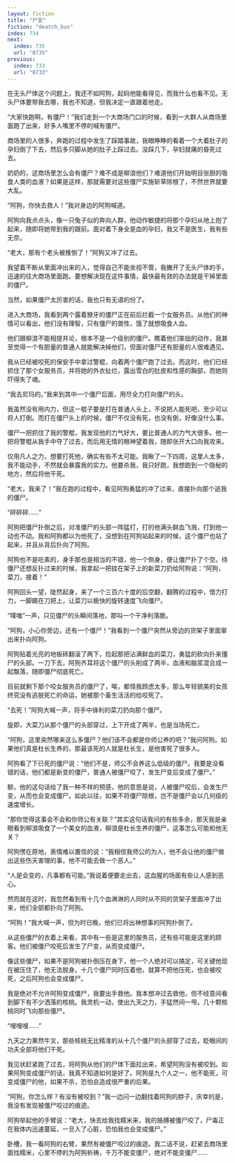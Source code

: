 ```yaml
---
layout: fiction
title: "尸变"
fiction: "deatch_bus"
index: 734
next:
  index: 735
  url: "0735"
previous:
  index: 733
  url: "0733"
---
```

在无头尸体这个问题上，我还不如阿狗，起码他能看得见，而我什么也看不见。无头尸体要带我去哪，我也不知道，但我决定一直跟着他走。

“大家快跑啊，有僵尸！”我们走到一个大商场门口的时候，看到一大群人从商场里面跑了出来，好多人嘴里不停的喊有僵尸。

商场里的人很多，奔跑的过程中发生了踩踏事故，我眼睁睁的看着一个大着肚子的孕妇倒了下去，然后多只脚从她的肚子上踩过去。没踩几下，孕妇就痛的昏死过去。

奶奶的，这商场里怎么会有僵尸？难不成是柳浪他们？难道他们开始明目张胆的吸食人类的血液？如果是这样，那就需要对这些僵尸实施斩草除根了，不然世界就要大乱。

“阿狗，你快去救人！”我对身边的阿狗喊道。

阿狗向我点点头，像一只兔子似的奔向人群，他动作敏捷的将那个孕妇从地上抱了起来，随即将她带到我的跟前。面对着下身全是血的孕妇，我又不是医生，我有些无奈。

“老大，那有个老头被推倒了！”阿狗又冲了过去。

我望着不断从里面冲出来的人，觉得自己不能坐视不管，我撇开了无头尸体的手，迅速的往大商场里面跑。要想解决现在这件事情，最快最有效的办法就是干掉里面的僵尸。

当然，如果僵尸太厉害的话，我也只有无语的份了。

进入大商场，我看到两个露着獠牙的僵尸正在前后拦截一个女服务员。从他们的神情可以看出，他们没有理智，只有僵尸的兽性，饿了就想吸食人血。

他们跟柳浪不能相提并论，根本不是一个级别的僵尸。瞧着他们笨拙的动作，我甚至觉得一个有胆量的普通人就能解决掉他们，但面对僵尸还有胆量的人很难遇见。

我从已经被咬死的保安手中拿过警棍，向着两个僵尸跑了过去。而这时，他们已经抓住了那个女服务员，并将她的外衣扯烂，露出雪白的肚皮和性感的胸部，而她则吓得失了魂。

“我去尼玛的。”我来到其中一个僵尸后面，用尽全力打向僵尸的头。

我虽然没有用内力，但这一棍子要是打在普通人头上，不说把人能死吧，至少可以将人打倒。而打在僵尸头上的时候，僵尸不仅没有死，也没有倒，好像没什么事。

僵尸一把抓住了我的警棍，我发现他的力气好大，要比普通人的力气大很多。他一把将警棍从我手中夺了过去，而后用无情的眼神望着我，随即张开大口向我攻来。

仅用凡人之力，想要打死他，确实有些不太可能。我瞅了一下四周，这里人太多，我不能动手，不然就会暴露我的实力。他要杀我，我只好跑，我想跑到一个隐秘的地方，然后将他干死。

“老大，我来了！”我在跑的过程中，看见阿狗勇猛的冲了过来，直接扑向那个追我的僵尸。

“砰砰砰……”

阿狗把僵尸扑倒之后，对准僵尸的头部一阵猛打，打的他满头鲜血飞溅，打到他一动也不动。我和阿狗都以为他死了，没想到在阿狗站起来的时候，这个僵尸也站了起来，并且从背后扑向了阿狗。

阿狗也不是吃素的，身手那也是相当的不错，他一个侧身，便让僵尸扑了个空。待僵尸还想反扑过来的时候，我拿起一把挂在架子上的新菜刀扔给阿狗说：“阿狗，菜刀，接着！”

阿狗回头一望，陡然起身，来了一个三百六十度的后空翻，翻腾的过程中，借力打力，一脚踢在刀把上，让菜刀以极快的旋转速度飞向僵尸。

“噗嗤”一声，只见僵尸的头瞬间落地，那叫一个干净利落脆。

“阿狗，小心你旁边，还有一个僵尸！”我看到一个僵尸突然从旁边的货架子里面窜出来扑向阿狗。

阿狗贴着光亮的地板砖翻滚了两下，捡起那把沾满鲜血的菜刀，勇猛的砍向扑来僵尸的头部。一刀下去，阿狗齐耳将这个僵尸的头削成了两半，血液和脑浆混合成一起飘落，随即僵尸彻底死亡。

目前就剩下那个咬女服务员的僵尸了，唉，都怪我顾虑太多，那么年轻貌美的女孩终究没有逃脱死亡的命运，她被那个畜生活活的给咬死了。

“去死！”阿狗大喊一声，将手中锋利的菜刀扔向那个僵尸。

旋即，大菜刀从那个僵尸的头部穿过，上下开成了两半，也是当场死亡。

“阿狗，这里突然哪来这么多僵尸？他们该不会都是你师公养的吧？”我问阿狗。如果他们真是杜长生养的，那最该死的人就是杜长生，是他害死了很多人。

阿狗看了下已死的僵尸说：“他们不是，师公不会养这么低级的僵尸。我要是没看错的话，他们都是新变的僵尸，普通人被僵尸咬了，发生尸变后变成了僵尸。”

额，他的这句话给了我一种不祥的预感，他的意思是说，人被僵尸咬后，会发生尸变，从而也会变成僵尸。如此以往，如果不将僵尸除根，岂不是僵尸会以几何级的速度增长。

“那你觉得这事会不会和你师公有关联？”其实这句话我问的有些多余，那天我是亲眼看到柳浪吸食了一个美女的血液，柳浪是杜长生养的僵尸，这事怎么可能和他无关？

阿狗愣在原地，表情难以置信的说：“我相信我师公的为人，他不会让他的僵尸做出这些伤天害理的事，他不可能去做一个恶人。”

“人是会变的，凡事都有可能。”我说着便要走出去，这血腥的场面有些让人感到恶心。

然而就在这时，我忽然看到有十几个血淋淋的人同时从不同的货架子里面冲了出来，他们全部都扑向了阿狗。

“阿狗！”我大喊一声，但为时已晚，他们已将出神想事的阿狗扑倒了。

从这些僵尸的衣着上来看，其中有一些是这里的服务员，还有些可能是这里的顾客。他们被僵尸咬死后发生了尸变，从而变成僵尸。

像这些僵尸，如果不是阿狗被扑倒压在身下，他一个人绝对可以搞定，可关键他现在被压住了，他无法脱身。十几个僵尸同时压着他，就算不把他压死，也会被咬死，之后阿狗也会变成僵尸。

我是绝对不允许阿狗变成僵尸，我要出手救他。我本想冲过去救他，但不经意间看到脚下有不少洒落的核桃。我灵机一动，使出九天之力，手猛然间一甩，几十颗核桃同时飞向那些僵尸。

“嗖嗖嗖……”

九天之力果然牛叉，那些核桃无比精准的从十几个僵尸的头部穿了过去，眨眼间的功夫全部将他们干死。

我见状赶紧跑了过去，将阿狗从他们的尸体下面拉出来，希望阿狗没有被咬到。如果阿狗变成僵尸的话，我真不知道如何是好了。阿狗是九个人之一，他不能死，可变成僵尸的他，如果不杀，恐怕会造成很严重的后果。

“阿狗，你怎么样？有没有被咬到？”我一边问一边翻找着阿狗的脖子，庆幸的是，我没有发现被僵尸咬过的痕迹。

阿狗举起他的手臂说：“老大，快去给我找糯米来，我的胳膊被僵尸咬了，尸毒正在我体内迅速蔓延，一旦入了心脏，恐怕我也会变成僵尸。”

卧槽，我一看阿狗的右臂，果然有被僵尸咬过的痕迹。我二话不说，赶紧去商场里面找糯米，心里不停的为阿狗祈祷，千万不能变僵尸，绝对不能变僵尸……